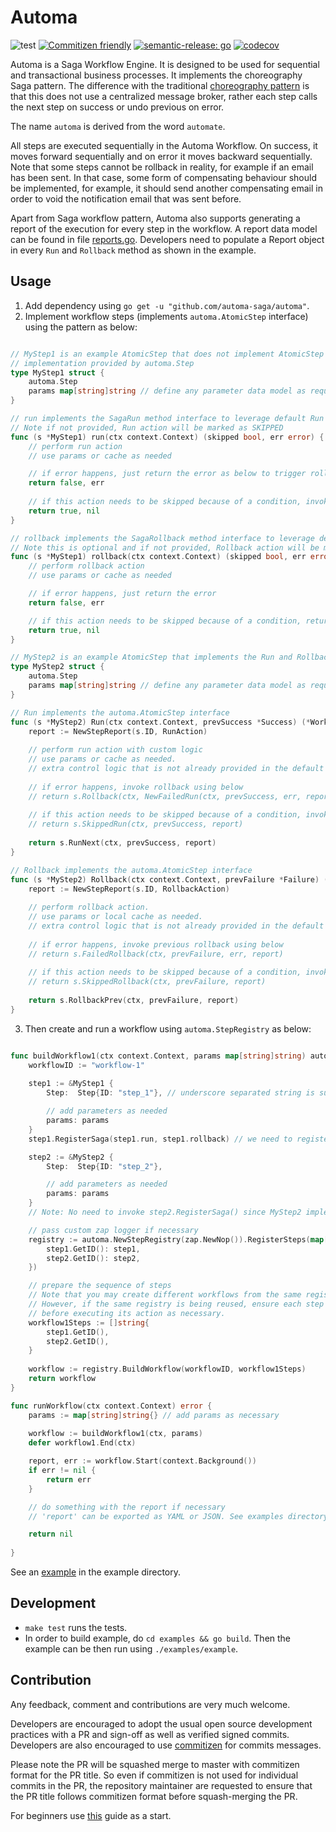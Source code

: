 # Automa
![test](https://github.com/automa-saga/automa/actions/workflows/test.yaml/badge.svg)
[![Commitizen friendly](https://img.shields.io/badge/commitizen-friendly-brightgreen.svg)](http://commitizen.github.io/cz-cli/)
[![semantic-release: go](https://img.shields.io/badge/semantic--release-go?logo=semantic-release)](https://github.com/semantic-release/semantic-release)
[![codecov](https://codecov.io/gh/automa-saga/automa/branch/master/graph/badge.svg?token=DMRN5J6TJW)](https://codecov.io/gh/automa-saga/automa)

Automa is a Saga Workflow Engine. It is designed to be used for sequential and transactional business processes. It 
implements the choreography Saga pattern. The difference with the traditional
[choreography pattern](https://learn.microsoft.com/en-us/azure/architecture/reference-architectures/saga/saga) is that 
this does not use a centralized message broker, rather each step calls the next step on success or undo previous on 
error. 

The name `automa` is derived from the word `automate`.

All steps are executed sequentially in the Automa Workflow. On success, it moves forward sequentially and on error it moves
backward sequentially. Note that some steps cannot be rollback in reality, for example if an email has been sent. In that
case, some form of compensating behaviour should be implemented, for example, it should send another compensating email 
in order to void the notification email that was sent before.

Apart from Saga workflow pattern, Automa also supports generating a report of the execution for every step in the workflow. 
A report data model can be found in file [reports.go](https://github.com/automa-saga/automa/blob/master/reports.go). 
Developers need to populate a Report object in every `Run` and `Rollback` method as shown in the example. 

## Usage

1. Add dependency using `go get -u "github.com/automa-saga/automa"`.
2. Implement workflow steps (implements `automa.AtomicStep` interface) using the pattern as below:
```go

// MyStep1 is an example AtomicStep that does not implement AtomicStep interface directly and uses the default 
// implementation provided by automa.Step 
type MyStep1 struct {
    automa.Step
    params map[string]string // define any parameter data model as required
}

// run implements the SagaRun method interface to leverage default Run control logic that is implemented in automa.Step
// Note if not provided, Run action will be marked as SKIPPED
func (s *MyStep1) run(ctx context.Context) (skipped bool, err error) {
    // perform run action
    // use params or cache as needed

	// if error happens, just return the error as below to trigger rollback
	return false, err
	
    // if this action needs to be skipped because of a condition, invoke next step using
	return true, nil
}

// rollback implements the SagaRollback method interface to leverage default Rollback control logic that is implemented in automa.Step
// Note this is optional and if not provided, Rollback action will be marked as SKIPPED
func (s *MyStep1) rollback(ctx context.Context) (skipped bool, err error) {
    // perform rollback action
    // use params or cache as needed

    // if error happens, just return the error 
    return false, err

    // if this action needs to be skipped because of a condition, return: 
    return true, nil
}

// MyStep2 is an example AtomicStep that implements the Run and Rollback method interface directly
type MyStep2 struct {
	automa.Step
	params map[string]string // define any parameter data model as required
}

// Run implements the automa.AtomicStep interface
func (s *MyStep2) Run(ctx context.Context, prevSuccess *Success) (*WorkflowReport, error) {
	report := NewStepReport(s.ID, RunAction)
	
	// perform run action with custom logic
	// use params or cache as needed.
	// extra control logic that is not already provided in the default automa.Step.Run
	
	// if error happens, invoke rollback using below
	// return s.Rollback(ctx, NewFailedRun(ctx, prevSuccess, err, report))
	
	// if this action needs to be skipped because of a condition, invoke next Run using..
	// return s.SkippedRun(ctx, prevSuccess, report) 
	
	return s.RunNext(ctx, prevSuccess, report)
}

// Rollback implements the automa.AtomicStep interface
func (s *MyStep2) Rollback(ctx context.Context, prevFailure *Failure) (*WorkflowReport, error) {
	report := NewStepReport(s.ID, RollbackAction)
	
	// perform rollback action.
	// use params or local cache as needed.
	// extra control logic that is not already provided in the default automa.Step.Rollback
	
	// if error happens, invoke previous rollback using below
	// return s.FailedRollback(ctx, prevFailure, err, report)
	
	// if this action needs to be skipped because of a condition, invoke ..
	// return s.SkippedRollback(ctx, prevFailure, report) 
	
	return s.RollbackPrev(ctx, prevFailure, report)
}
```

3. Then create and run a workflow using `automa.StepRegistry` as below:
```go

func buildWorkflow1(ctx context.Context, params map[string]string) automa.Workflow {
    workflowID := "workflow-1"
	
    step1 := &MyStep1 {
        Step:  Step{ID: "step_1"}, // underscore separated string is suitable for IDs

        // add parameters as needed
        params: params
    }
	step1.RegisterSaga(step1.run, step1.rollback) // we need to register so that default Run and Rollback logic can be used

    step2 := &MyStep2 {
        Step:  Step{ID: "step_2"},

        // add parameters as needed
        params: params
    }
	// Note: No need to invoke step2.RegisterSaga() since MyStep2 implements the AtomicStep interface

    // pass custom zap logger if necessary
    registry := automa.NewStepRegistry(zap.NewNop()).RegisterSteps(map[string]AtomicStep{
        step1.GetID(): step1,
        step2.GetID(): step2,
    })

    // prepare the sequence of steps
    // Note that you may create different workflows from the same registry if needed.
    // However, if the same registry is being reused, ensure each step clears its local cache (if it has any)
    // before executing its action as necessary.
    workflow1Steps := []string{
        step1.GetID(),
        step2.GetID(),
    }
	
    workflow := registry.BuildWorkflow(workflowID, workflow1Steps)
    return workflow
}

func runWorkflow(ctx context.Context) error {
    params := map[string]string{} // add params as necessary
	
    workflow := buildWorkflow1(ctx, params)
    defer workflow1.End(ctx)

    report, err := workflow.Start(context.Background())
    if err != nil {
        return err
    }

    // do something with the report if necessary 
    // 'report' can be exported as YAML or JSON. See examples directory.

    return nil
	
}
```

See an [example](https://github.com/automa-saga/automa/blob/master/example/example.go) in the example directory. 

## Development
 - `make test` runs the tests. 
 - In order to build example, do `cd examples && go build`. Then the example can be then run using `./examples/example`.

## Contribution
Any feedback, comment and contributions are very much welcome. 

Developers are encouraged to adopt the usual open source development practices with a PR and sign-off as well as 
verified signed commits. Developers are also encouraged to use [commitizen](https://commitizen-tools.github.io/commitizen/) 
for commits messages.

Please note the PR will be squashed merge to master with commitizen format for the PR title. So even if commitizen is not
used for individual commits in the PR, the repository maintainer are requested to ensure that the PR title follows 
commitizen format before squash-merging the PR.

For beginners use [this](https://github.com/firstcontributions/first-contributions) guide as a start.
